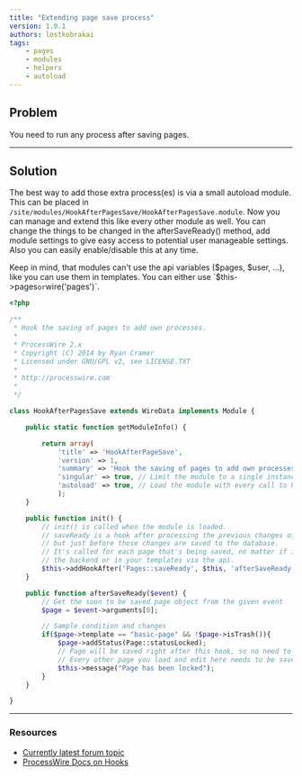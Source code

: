 ```yaml
---
title: "Extending page save process"
version: 1.0.1
authors: lostkobrakai
tags:
    - pages
    - modules
    - helpers
    - autoload
---
```


## Problem

You need to run any process after saving pages.

---

## Solution

The best way to add those extra process(es) is via a small autoload module. This can be placed in `/site/modules/HookAfterPagesSave/HookAfterPagesSave.module`. Now you can manage and extend this like every other module as well. You can change the things to be changed in the afterSaveReady() method, add module settings to give easy access to potential user manageable settings. Also you can easily enable/disable this at any time.

Keep in mind, that modules can't use the api variables ($pages, $user, …), like you can use them in templates. You can either use `$this->pages`or`wire('pages')`.

```php
<?php

/**
 * Hook the saving of pages to add own processes.
 *
 * ProcessWire 2.x
 * Copyright (C) 2014 by Ryan Cramer
 * Licensed under GNU/GPL v2, see LICENSE.TXT
 *
 * http://processwire.com
 *
 */

class HookAfterPagesSave extends WireData implements Module {

    public static function getModuleInfo() {

        return array(
            'title' => 'HookAfterPageSave',
            'version' => 1,
            'summary' => 'Hook the saving of pages to add own processes.',
            'singular' => true, // Limit the module to a single instance
            'autoload' => true, // Load the module with every call to ProcessWire
            );
    }

    public function init() {
        // init() is called when the module is loaded.
        // saveReady is a hook after processing the previous changes of the page,
        // but just before those changes are saved to the database.
        // It's called for each page that's being saved, no matter if it's in
        // the backend or in your templates via the api.
        $this->addHookAfter('Pages::saveReady', $this, 'afterSaveReady');
    }

    public function afterSaveReady($event) {
        // Get the soon to be saved page object from the given event
        $page = $event->arguments[0];

        // Sample condition and changes
        if($page->template == "basic-page" && !$page->isTrash()){
            $page->addStatus(Page::statusLocked);
            // Page will be saved right after this hook, so no need to call save().
            // Every other page you load and edit here needs to be saved manually.
            $this->message("Page has been locked");
        }
    }

}
```

---

### Resources

-   [Currently latest forum topic](https://processwire.com/talk/topic/8863-new-to-hooks-trying-to-wrap-my-head-around-the-syntax/)
-   [ProcessWire Docs on Hooks](http://processwire.com/api/hooks/)
